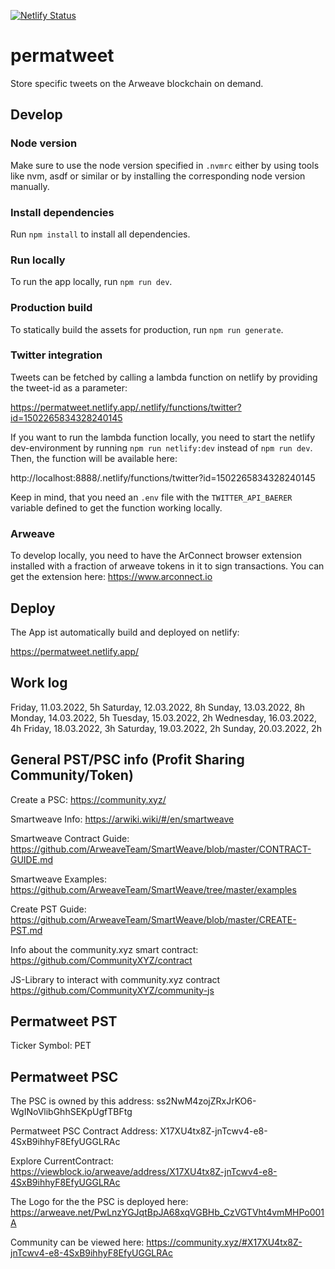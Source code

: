 [![Netlify Status](https://api.netlify.com/api/v1/badges/e2879cf9-93d8-4de0-b049-b2aa851f6045/deploy-status)](https://app.netlify.com/sites/epic-chandrasekhar-6e7cd4/deploys)

# permatweet

Store specific tweets on the Arweave blockchain on demand.

## Develop

### Node version

Make sure to use the node version specified in `.nvmrc` either by using tools like nvm, asdf or similar or by installing the corresponding node version manually.

### Install dependencies

Run `npm install` to install all dependencies.

### Run locally

To run the app locally, run `npm run dev`.

### Production build

To statically build the assets for production, run `npm run generate`.

### Twitter integration

Tweets can be fetched by calling a lambda function on netlify by providing the tweet-id as a parameter:

https://permatweet.netlify.app/.netlify/functions/twitter?id=1502265834328240145

If you want to run the lambda function locally, you need to start the netlify dev-environment by running `npm run netlify:dev` instead of `npm run dev`. Then, the function will be available here:

http://localhost:8888/.netlify/functions/twitter?id=1502265834328240145

Keep in mind, that you need an `.env` file with the `TWITTER_API_BAERER` variable defined to get the function working locally.

### Arweave

To develop locally, you need to have the ArConnect browser extension installed with a fraction of arweave tokens in it to sign transactions. You can get the extension here: https://www.arconnect.io

## Deploy

The App ist automatically build and deployed on netlify:

https://permatweet.netlify.app/

## Work log
Friday, 11.03.2022, 5h
Saturday, 12.03.2022, 8h
Sunday, 13.03.2022, 8h
Monday, 14.03.2022, 5h
Tuesday, 15.03.2022, 2h
Wednesday, 16.03.2022, 4h
Friday, 18.03.2022, 3h
Saturday, 19.03.2022, 2h
Sunday, 20.03.2022, 2h

## General PST/PSC info (Profit Sharing Community/Token)

Create a PSC: https://community.xyz/

Smartweave Info: https://arwiki.wiki/#/en/smartweave

Smartweave Contract Guide: https://github.com/ArweaveTeam/SmartWeave/blob/master/CONTRACT-GUIDE.md

Smartweave Examples: https://github.com/ArweaveTeam/SmartWeave/tree/master/examples

Create PST Guide: https://github.com/ArweaveTeam/SmartWeave/blob/master/CREATE-PST.md

Info about the community.xyz smart contract:
https://github.com/CommunityXYZ/contract

JS-Library to interact with community.xyz contract
https://github.com/CommunityXYZ/community-js

## Permatweet PST

Ticker Symbol: PET

## Permatweet PSC

The PSC is owned by this address: ss2NwM4zojZRxJrKO6-WgINoVlibGhhSEKpUgfTBFtg

Permatweet PSC Contract Address:
X17XU4tx8Z-jnTcwv4-e8-4SxB9ihhyF8EfyUGGLRAc

Explore CurrentContract: https://viewblock.io/arweave/address/X17XU4tx8Z-jnTcwv4-e8-4SxB9ihhyF8EfyUGGLRAc

The Logo for the the PSC is deployed here:
https://arweave.net/PwLnzYGJqtBpJA68xqVGBHb_CzVGTVht4vmMHPo001A

Community can be viewed here:
https://community.xyz/#X17XU4tx8Z-jnTcwv4-e8-4SxB9ihhyF8EfyUGGLRAc


